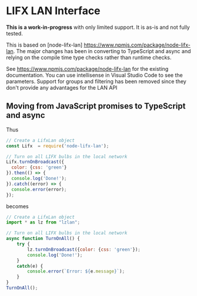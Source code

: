 LIFX LAN Interface
===============

**This is a work-in-progress** with only limited support. It is as-is and not fully tested.

This is based on [node-lifx-lan] https://www.npmjs.com/package/node-lifx-lan. The major changes has been in converting to TypeScript and async and relying on the compile time type checks rather than runtime checks.

See https://www.npmjs.com/package/node-lifx-lan for the existing documentation. You can use intellisense in Visual Studio Code to see the parameters. Support for groups and filtering has been removed since they don't provide any advantages for the LAN API

## Moving from JavaScript promises to TypeScript and async

Thus 

```JavaScript
// Create a LifxLan object
const Lifx  = require('node-lifx-lan');

// Turn on all LIFX bulbs in the local network
Lifx.turnOnBroadcast({
  color: {css: 'green'}
}).then(() => {
  console.log('Done!');
}).catch((error) => {
  console.error(error);
});
```

becomes

```JavaScript
// Create a LifxLan object
import * as lz from "lzlan";

// Turn on all LIFX bulbs in the local network
async function TurnOnAll() {
    try {
        lz.turnOnBroadcast({color: {css: 'green'});
        console.log('Done!');
    }
    catch(e) {
        console.error(`Error: ${e.message}`);
    }
}
TurnOnAll();
```
